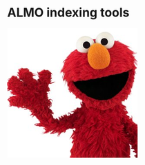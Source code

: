 # ALMO indexing tools

![ALMO sounds like Elmo...right?](elmo.jpg "ALMO sounds like Elmo...right?")
